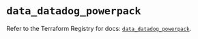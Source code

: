 # `data_datadog_powerpack`

Refer to the Terraform Registry for docs: [`data_datadog_powerpack`](https://registry.terraform.io/providers/datadog/datadog/3.71.0/docs/data-sources/powerpack).
